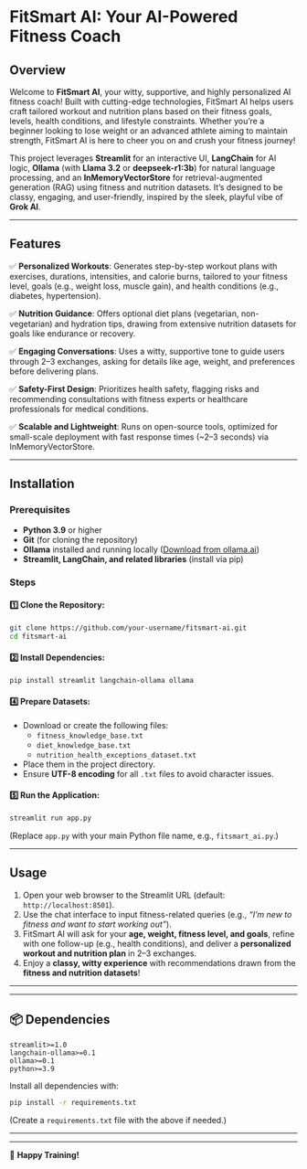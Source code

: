 # FitSmart AI: Your AI-Powered Fitness Coach

## Overview
Welcome to **FitSmart AI**, your witty, supportive, and highly personalized AI fitness coach! Built with cutting-edge technologies, FitSmart AI helps users craft tailored workout and nutrition plans based on their fitness goals, levels, health conditions, and lifestyle constraints. Whether you’re a beginner looking to lose weight or an advanced athlete aiming to maintain strength, FitSmart AI is here to cheer you on and crush your fitness journey!

This project leverages **Streamlit** for an interactive UI, **LangChain** for AI logic, **Ollama** (with **Llama 3.2** or **deepseek-r1:3b**) for natural language processing, and an **InMemoryVectorStore** for retrieval-augmented generation (RAG) using fitness and nutrition datasets. It’s designed to be classy, engaging, and user-friendly, inspired by the sleek, playful vibe of **Grok AI**.

---

## Features
✅ **Personalized Workouts**: Generates step-by-step workout plans with exercises, durations, intensities, and calorie burns, tailored to your fitness level, goals (e.g., weight loss, muscle gain), and health conditions (e.g., diabetes, hypertension).

✅ **Nutrition Guidance**: Offers optional diet plans (vegetarian, non-vegetarian) and hydration tips, drawing from extensive nutrition datasets for goals like endurance or recovery.

✅ **Engaging Conversations**: Uses a witty, supportive tone to guide users through 2–3 exchanges, asking for details like age, weight, and preferences before delivering plans.

✅ **Safety-First Design**: Prioritizes health safety, flagging risks and recommending consultations with fitness experts or healthcare professionals for medical conditions.

✅ **Scalable and Lightweight**: Runs on open-source tools, optimized for small-scale deployment with fast response times (~2–3 seconds) via InMemoryVectorStore.

---

## Installation

### Prerequisites
- **Python 3.9** or higher
- **Git** (for cloning the repository)
- **Ollama** installed and running locally ([Download from ollama.ai](https://ollama.ai))
- **Streamlit, LangChain, and related libraries** (install via pip)

### Steps
#### 1️⃣ Clone the Repository:
```bash
git clone https://github.com/your-username/fitsmart-ai.git
cd fitsmart-ai
```

#### 2️⃣ Install Dependencies:
```bash
pip install streamlit langchain-ollama ollama
```

#### 4️⃣ Prepare Datasets:
- Download or create the following files:
  - `fitness_knowledge_base.txt`
  - `diet_knowledge_base.txt`
  - `nutrition_health_exceptions_dataset.txt`
- Place them in the project directory.
- Ensure **UTF-8 encoding** for all `.txt` files to avoid character issues.

#### 5️⃣ Run the Application:
```bash
streamlit run app.py
```
(Replace `app.py` with your main Python file name, e.g., `fitsmart_ai.py`.)

---

## Usage
1. Open your web browser to the Streamlit URL (default: `http://localhost:8501`).
2. Use the chat interface to input fitness-related queries (e.g., *“I’m new to fitness and want to start working out”*).
3. FitSmart AI will ask for your **age, weight, fitness level, and goals**, refine with one follow-up (e.g., health conditions), and deliver a **personalized workout and nutrition plan** in 2–3 exchanges.
4. Enjoy a **classy, witty experience** with recommendations drawn from the **fitness and nutrition datasets**!

---


---

## 📦 Dependencies
```text
streamlit>=1.0
langchain-ollama>=0.1
ollama>=0.1
python>=3.9
```

Install all dependencies with:
```bash
pip install -r requirements.txt
```
(Create a `requirements.txt` file with the above if needed.)

---



---

🚀 **Happy Training!**

